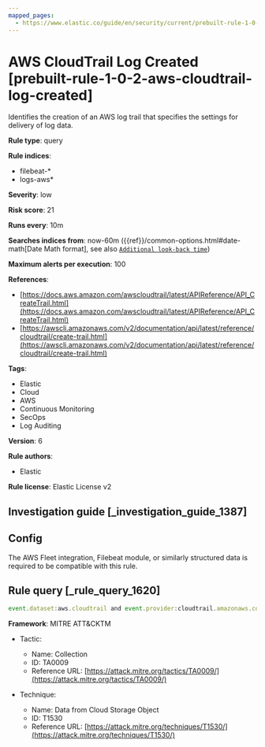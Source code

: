```yaml
---
mapped_pages:
  - https://www.elastic.co/guide/en/security/current/prebuilt-rule-1-0-2-aws-cloudtrail-log-created.html
---
```


# AWS CloudTrail Log Created [prebuilt-rule-1-0-2-aws-cloudtrail-log-created]

Identifies the creation of an AWS log trail that specifies the settings for delivery of log data.

**Rule type**: query

**Rule indices**:

* filebeat-*
* logs-aws*

**Severity**: low

**Risk score**: 21

**Runs every**: 10m

**Searches indices from**: now-60m ({{ref}}/common-options.html#date-math[Date Math format], see also [`Additional look-back time`](docs-content://solutions/security/detect-and-alert/create-detection-rule.md#rule-schedule))

**Maximum alerts per execution**: 100

**References**:

* [https://docs.aws.amazon.com/awscloudtrail/latest/APIReference/API_CreateTrail.html](https://docs.aws.amazon.com/awscloudtrail/latest/APIReference/API_CreateTrail.html)
* [https://awscli.amazonaws.com/v2/documentation/api/latest/reference/cloudtrail/create-trail.html](https://awscli.amazonaws.com/v2/documentation/api/latest/reference/cloudtrail/create-trail.html)

**Tags**:

* Elastic
* Cloud
* AWS
* Continuous Monitoring
* SecOps
* Log Auditing

**Version**: 6

**Rule authors**:

* Elastic

**Rule license**: Elastic License v2

## Investigation guide [_investigation_guide_1387]

## Config

The AWS Fleet integration, Filebeat module, or similarly structured data is required to be compatible with this rule.

## Rule query [_rule_query_1620]

```js
event.dataset:aws.cloudtrail and event.provider:cloudtrail.amazonaws.com and event.action:CreateTrail and event.outcome:success
```

**Framework**: MITRE ATT&CKTM

* Tactic:

    * Name: Collection
    * ID: TA0009
    * Reference URL: [https://attack.mitre.org/tactics/TA0009/](https://attack.mitre.org/tactics/TA0009/)

* Technique:

    * Name: Data from Cloud Storage Object
    * ID: T1530
    * Reference URL: [https://attack.mitre.org/techniques/T1530/](https://attack.mitre.org/techniques/T1530/)



